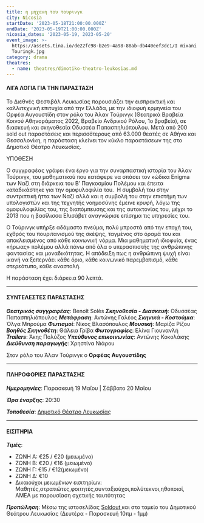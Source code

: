 ```yaml
---
title: η μηχανη του τουρινγκ
city: Nicosia
startDate: '2023-05-18T21:00:00.000Z'
endDate: '2023-05-19T21:00:00.000Z'
nicosia_dates: '2023-05-19, 2023-05-20'
event_image: >-
  https://assets.tina.io/de22fc98-b2e9-4a98-88ab-db440eef3dc1/I mixani tou
  Touringk.jpg
category: drama
theatres:
  - name: theatres/dimotiko-theatro-leukosias.md
---
```


#### ΛΙΓΑ ΛΟΓΙΑ ΓΙΑ ΤΗΝ ΠΑΡΑΣΤΑΣΗ

Το Διεθνές Φεστιβάλ Λευκωσίας παρουσιάζει την εισπρακτική και καλλιτεχνική επιτυχία από την Ελλάδα, με την ιδιοφυή ερμηνεία του Ορφέα Αυγουστίδη στον ρόλο του Άλαν Τούρινγκ (Θεατρικά Βραβεία Κοινού Αθηνοράματος 2022, Βραβείο Ανδρικού Ρόλου, 1ο βραβείο), σε διασκευή και σκηνοθεσία Οδυσσέα Παπασπηλιόπουλου. Μετά από 200 sold out παραστάσεις και περισσότερους από 63.000 θεατές σε Αθήνα και Θεσσαλονίκη, η παράσταση κλείνει τον κύκλο παραστάσεων της στο Δημοτικό Θέατρο Λευκωσίας.

ΥΠΟΘΕΣΗ

Ο συγγραφέας γράφει ένα έργο για την συναρπαστική ιστορία του Άλαν Τούρινγκ, του μαθηματικού που κατάφερε να σπάσει τον κώδικα Enigma των Ναζί στη διάρκεια του Β’ Παγκοσμίου Πολέμου και έπειτα καταδικάστηκε για την ομοφυλοφιλία του.  Η συμβολή του στην συντριπτική ήττα των Ναζί αλλά και η συμβολή του στην επιστήμη των υπολογιστών και της τεχνητής νοημοσύνης έμεινε κρυφή, λόγω της ομοφυλοφιλίας του, της διαπόμπευσης και της αυτοκτονίας του, μέχρι το 2013 που η βασίλισσα Ελισάβετ αναγνώρισε επίσημα τις υπηρεσίες του. 

O Τούρινγκ υπήρξε αδάμαστο πνεύμα, πολύ μπροστά από την εποχή του, εχθρός του πουριτανισμού της σκέψης, ταγμένος στο όραμά του και αποκλεισμένος από κάθε κοινωνική νόρμα. Μια μαθηματική ιδιοφυία, ένας «ήρωας» πολέμου αλλά πάνω από όλα ο υπερασπιστής της ανθρώπινης φαντασίας και μοναδικότητας. Η απόδειξη πως η ανθρώπινη ψυχή είναι ικανή να ξεπερνάει κάθε όριο, κάθε κοινωνικό παρεμβατισμό, κάθε στερεότυπο, κάθε αναστολή.

Η παράσταση έχει διάρκεια 90 λεπτά.

***

#### ΣΥΝΤΕΛΕΣΤΕΣ ΠΑΡΑΣΤΑΣΗΣ

***Θεατρικός συγγραφέας***: Benoît Solès
***Σκηνοθεσία - Διασκευή***: Οδυσσέας Παπασπηλιόπουλος
***Μετάφραση***: Αντώνης Γαλέος
***Σκηνικά - Κοστούμια***: Όλγα Μπρούμα
***Φωτισμοί***: Νίκος Βλασόπουλος
***Μουσική***: Μαρίζα Ρίζου
***Βοηθός Σκηνοθέτη***: Θάλεια Γρίβα
***Φωτογραφίες***: Ελίνα Γιουνανλή
***Trailers***: Άκης Πολύζος
***Υπεύθυνος επικοινωνίας***: Αντώνης Κοκολάκης 
***Διεύθυνση παραγωγής***: Χρηστίνα Νιάρου

Στον ρόλο του Άλαν Τούρινγκ ο **Ορφέας Αυγουστίδης**

***

#### ΠΛΗΡΟΦΟΡΙΕΣ ΠΑΡΑΣΤΑΣΗΣ

***Ημερομηνίες***: Παρασκευή 19 Μαϊου | Σάββατο 20 Μαϊου

***Ώρα έναρξης***: 20:30

***Τοποθεσία***: [Δημοτικό Θέατρο Λευκωσίας](?#map "")

***

#### ΕΙΣΙΤΗΡΙΑ

***Τιμές***:

* ΖΩΝΗ A: €25 / €20 (μειωμένο)
* ΖΩΝΗ B: €20 / €16 (μειωμένο)
* ΖΩΝΗ Γ: €15 / €12(μειωμένο)
* ΖΩΝΗ Δ: €10
* Δικαιούχοι μειωμένων εισιτηρίων: Μαθητές,στρατιώτες,φοιτητές,συνταξιούχοι,πολύτεκνοι,ηθοποιοί, AMEA με παρουσίαση σχετικής ταυτότητας

***Προπώληση***: Μέσω της ιστοσελίδας [Soldout ](https://www.soldoutticketbox.com/the-turing-machine-nicosia-may-2023/?lang=el "")και στο ταμείο του Δημοτικού Θεάτρου Λευκωσίας (Δευτέρα - Παρασκευή 10πμ - 1μμ)

